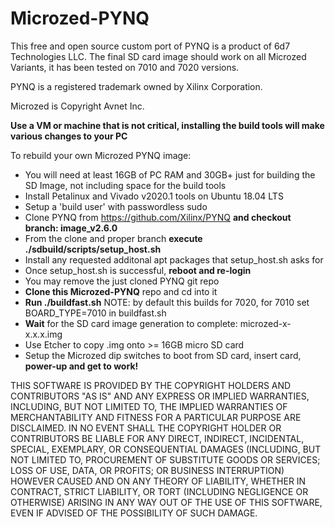 # Microzed-PYNQ

This free and open source custom port of PYNQ is a product of 6d7 Technologies LLC. The final SD card image should work on all Microzed Variants, it has been tested on 7010 and 7020 versions.

PYNQ is a registered trademark owned by Xilinx Corporation.

Microzed is Copyright Avnet Inc.

**Use a VM or machine that is not critical, installing the build tools will make various changes to your PC**

To rebuild your own Microzed PYNQ image:

* You will need at least 16GB of PC RAM and 30GB+ just for building the SD Image, not including space for the build tools
* Install Petalinux and Vivado v2020.1 tools on Ubuntu 18.04 LTS
* Setup a 'build user' with passwordless sudo
* Clone PYNQ from https://github.com/Xilinx/PYNQ **and checkout branch: image_v2.6.0**
* From the clone and proper branch **execute ./sdbuild/scripts/setup_host.sh**
* Install any requested additonal apt packages that setup_host.sh asks for
* Once setup_host.sh is successful, **reboot and re-login**
* You may remove the just cloned PYNQ git repo
* **Clone this Microzed-PYNQ** repo and cd into it
* **Run ./buildfast.sh** NOTE: by default this builds for 7020, for 7010 set BOARD_TYPE=7010 in buildfast.sh 
* **Wait** for the SD card image generation to complete: microzed-x-x.x.x.img
* Use Etcher to copy .img onto >= 16GB micro SD card
* Setup the Microzed dip switches to boot from SD card, insert card, **power-up and get to work!**

THIS SOFTWARE IS PROVIDED BY THE COPYRIGHT HOLDERS AND CONTRIBUTORS "AS IS"
AND ANY EXPRESS OR IMPLIED WARRANTIES, INCLUDING, BUT NOT LIMITED TO, THE
IMPLIED WARRANTIES OF MERCHANTABILITY AND FITNESS FOR A PARTICULAR PURPOSE ARE
DISCLAIMED. IN NO EVENT SHALL THE COPYRIGHT HOLDER OR CONTRIBUTORS BE LIABLE
FOR ANY DIRECT, INDIRECT, INCIDENTAL, SPECIAL, EXEMPLARY, OR CONSEQUENTIAL
DAMAGES (INCLUDING, BUT NOT LIMITED TO, PROCUREMENT OF SUBSTITUTE GOODS OR
SERVICES; LOSS OF USE, DATA, OR PROFITS; OR BUSINESS INTERRUPTION) HOWEVER
CAUSED AND ON ANY THEORY OF LIABILITY, WHETHER IN CONTRACT, STRICT LIABILITY,
OR TORT (INCLUDING NEGLIGENCE OR OTHERWISE) ARISING IN ANY WAY OUT OF THE USE
OF THIS SOFTWARE, EVEN IF ADVISED OF THE POSSIBILITY OF SUCH DAMAGE.
